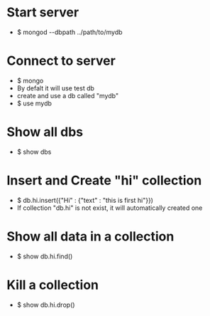 Start server
=====
* $ mongod --dbpath ../path/to/mydb

Connect to server
=====
* $ mongo
* By defalt it will use test db
* create and use a db called "mydb"
* $ use mydb

Show all dbs
=====
* $ show dbs

Insert and Create "hi" collection
=====
* $ db.hi.insert({"Hi" : {"text" : "this is first hi"}})
* If collection "db.hi" is not exist, it will automatically created one

Show all data in a collection
=====
* $ show db.hi.find()

Kill a collection
=====
* $ show db.hi.drop()